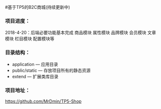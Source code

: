 #基于TP5的B2C商城(持续更新中)

### 项目进度：
2018-4-20：后端必要功能基本完成
商品模块 属性模块 品牌模块 会员模块 文章模块 栏目模块 配置模块等

### 目录结构：              
- application — 应用目录
- public/static — 存放项目所有的静态资源
- extend — 扩展类库目录  

### 项目地址：
https://github.com/MrDmin/TP5-Shop




